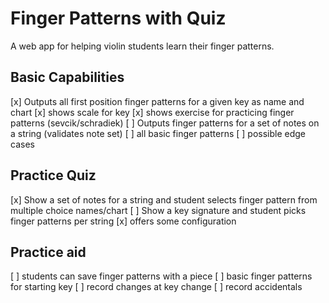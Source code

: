 # Finger Patterns with Quiz

A web app for helping violin students learn their finger patterns.

## Basic Capabilities

[x] Outputs all first position finger patterns for a given key as name and chart
[x] shows scale for key
[x] shows exercise for practicing finger patterns (sevcik/schradiek)
[ ] Outputs finger patterns for a set of notes on a string (validates note set)
[ ] all basic finger patterns
[ ] possible edge cases

## Practice Quiz

[x] Show a set of notes for a string and student selects finger pattern from multiple choice names/chart
[ ] Show a key signature and student picks finger patterns per string
[x] offers some configuration

## Practice aid

[ ] students can save finger patterns with a piece
[ ] basic finger patterns for starting key
[ ] record changes at key change
[ ] record accidentals
